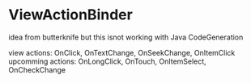# ViewActionBinder

idea from butterknife but this isnot working with Java CodeGeneration

view actions:
  OnClick, OnTextChange, OnSeekChange, OnItemClick
upcomming actions:
  OnLongClick, OnTouch, OnItemSelect, OnCheckChange
